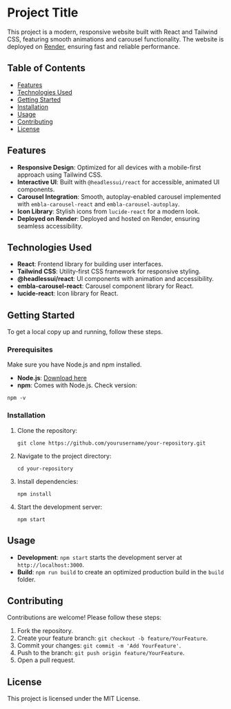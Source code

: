 <h1>Project Title</h1>

<p>This project is a modern, responsive website built with React and Tailwind CSS, featuring smooth animations and carousel functionality. The website is deployed on <a href="https://render.com" target="_blank">Render</a>, ensuring fast and reliable performance.</p>

<h2>Table of Contents</h2>
<ul>
  <li><a href="#features">Features</a></li>
  <li><a href="#technologies-used">Technologies Used</a></li>
  <li><a href="#getting-started">Getting Started</a></li>
  <li><a href="#installation">Installation</a></li>
  <li><a href="#usage">Usage</a></li>
  <li><a href="#contributing">Contributing</a></li>
  <li><a href="#license">License</a></li>
</ul>

<h2 id="features">Features</h2>
<ul>
  <li><strong>Responsive Design</strong>: Optimized for all devices with a mobile-first approach using Tailwind CSS.</li>
  <li><strong>Interactive UI</strong>: Built with <code>@headlessui/react</code> for accessible, animated UI components.</li>
  <li><strong>Carousel Integration</strong>: Smooth, autoplay-enabled carousel implemented with <code>embla-carousel-react</code> and <code>embla-carousel-autoplay</code>.</li>
  <li><strong>Icon Library</strong>: Stylish icons from <code>lucide-react</code> for a modern look.</li>
  <li><strong>Deployed on Render</strong>: Deployed and hosted on Render, ensuring seamless accessibility.</li>
</ul>

<h2 id="technologies-used">Technologies Used</h2>
<ul>
  <li><strong>React</strong>: Frontend library for building user interfaces.</li>
  <li><strong>Tailwind CSS</strong>: Utility-first CSS framework for responsive styling.</li>
  <li><strong>@headlessui/react</strong>: UI components with animation and accessibility.</li>
  <li><strong>embla-carousel-react</strong>: Carousel component library for React.</li>
  <li><strong>lucide-react</strong>: Icon library for React.</li>
</ul>

<h2 id="getting-started">Getting Started</h2>
<p>To get a local copy up and running, follow these steps.</p>

<h3>Prerequisites</h3>
<p>Make sure you have Node.js and npm installed.</p>
<ul>
  <li><strong>Node.js</strong>: <a href="https://nodejs.org" target="_blank">Download here</a></li>
  <li><strong>npm</strong>: Comes with Node.js. Check version:</li>
</ul>
<pre><code>npm -v</code></pre>

<h3 id="installation">Installation</h3>
<ol>
  <li>Clone the repository:
    <pre><code>git clone https://github.com/yourusername/your-repository.git</code></pre>
  </li>
  <li>Navigate to the project directory:
    <pre><code>cd your-repository</code></pre>
  </li>
  <li>Install dependencies:
    <pre><code>npm install</code></pre>
  </li>
  <li>Start the development server:
    <pre><code>npm start</code></pre>
  </li>
</ol>

<h2 id="usage">Usage</h2>
<ul>
  <li><strong>Development</strong>: <code>npm start</code> starts the development server at <code>http://localhost:3000</code>.</li>
  <li><strong>Build</strong>: <code>npm run build</code> to create an optimized production build in the <code>build</code> folder.</li>
</ul>

<h2 id="contributing">Contributing</h2>
<p>Contributions are welcome! Please follow these steps:</p>
<ol>
  <li>Fork the repository.</li>
  <li>Create your feature branch: <code>git checkout -b feature/YourFeature</code>.</li>
  <li>Commit your changes: <code>git commit -m 'Add YourFeature'</code>.</li>
  <li>Push to the branch: <code>git push origin feature/YourFeature</code>.</li>
  <li>Open a pull request.</li>
</ol>

<h2 id="license">License</h2>
<p>This project is licensed under the MIT License.</p>
